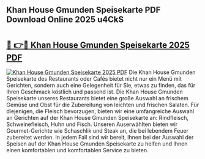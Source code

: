 ## Khan House Gmunden Speisekarte PDF Download Online 2025 u4CkS

# <h2><a href="http://gcbnq84.nevu.top/?p=Khan+House+Gmunden+Speisekarte">🔗 👉🔴 Khan House Gmunden Speisekarte 2025 PDF</a></h2>

[![Khan House Gmunden Speisekarte 2025 PDF](https://i.imgur.com/dBaPXMq.png)](http://gcbnq84.nevu.top/?p=Khan+House+Gmunden+Speisekarte)
Die Khan House Gmunden Speisekarte des Restaurants oder Cafés bietet nicht nur ein Menü mit Gerichten, sondern auch eine Gelegenheit für Sie, etwas zu finden, das für Ihren Geschmack köstlich und passend ist. Die Khan House Gmunden Speisekarte unseres Restaurants bietet eine große Auswahl an frischem Gemüse und Obst für die Zubereitung von leichten und frischen Salaten. Für diejenigen, die Fleisch bevorzugen, bieten wir eine umfangreiche Auswahl an Gerichten auf der Khan House Gmunden Speisekarte an: Rindfleisch, Schweinefleisch, Huhn und Fisch. Unseren Auserwählten bieten wir Gourmet-Gerichte wie Schaschlik und Steak an, die bei lebendem Feuer zubereitet werden. In jedem Fall sind wir bereit, Ihnen bei der Auswahl der Speisen auf der Khan House Gmunden Speisekarte zu helfen und Ihnen einen komfortablen und komfortablen Service zu bieten.
